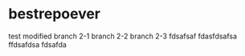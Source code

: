 # bestrepoever
test modified
branch 2-1
branch 2-2
branch 2-3
fdsafsaf
fdasfdsafsa
ffdsafdsa
fdsafda

